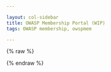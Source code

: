 ```yaml
---

layout: col-sidebar
title: OWASP Membership Portal (WIP)
tags: OWASP membership, owspmem

---
```


<!-- rebuild 3 -->

<style>
[v-cloak] {display: none}

#member-qr {
  float:right;
  padding: 16px;
}

.label {
  font-weight: bold;
  margin-right: 8px;
}

.info, .multi-info {
  margin-bottom:16px;
  margin-left: 75px;
}

label {
  font-weight: bold;
  margin-right:8px;
}

button {
  margin-right: 16px;
}

.small {
  padding: 2px 8px;
}

.errors {
  padding-bottom: 24px;
  padding-top: 12px;
  border-top: 3px dotted red;
}
.error {
  font-weight:bold;
  color: darkred;
  border-left: 5px solid red;
  padding-left: 8px;
}

.info-section {
  border: 3px solid darkblue;
  border-radius: 8px;
  padding: 8px;
  margin-top: 40px;
}
.section-label {
  margin-top: -20px;
  background: white;
}

.capitalize {
    text-transform: capitalize;
}
</style>

{% raw %}
  <div id="membership-portal-app" style="margin: 0px;" v-cloak>
   <div id='member-qr'>
   </div>
   <div id='errors' v-if='errors.length > 0'>
        <label>Please correct the following:</label>
        <template v-for='err in errors'>
              <template v-for='(value, name) in err'>
                <div class='error'>{{value}}</div>
              </template>
        </template>
   </div>
   <div id='member-not-found' v-if='!member_ready && mode==0 && !loading && !member_logged_out' >
      No membership was found or your membership has expired. Please <a href="https://owasp.org/membership/"><button class='cta-button'>Join Us</button></a> <br>
      If you are a leader who has not applied for complimentary membership, you may do so at <a href="https://owasp.org/membership/">Become a Member</a><br>
      If you feel this message is in error, contact <a href='mailto:membership@owasp.com'>Member Services</a>
   </div>
   <div id='member-logged-out' v-if='member_logged_out && mode==0 && !loading' >
      Your session has expired.  Please <a href="https://members.owasp.org/"><button class='cta-button'>Log In</button></a> <br>
   </div>
   <div id='member-info' class='info-section' v-if='member_ready && mode==0'>
     <h3 class='section-label'>Welcome, {{ membership_data['name'] }}</h3>
     <br>
     <section v-if="membership_data['member_number']">
      <div class='label'>Member Number:</div><div class='info'>{{ membership_data['member_number'].substring(membership_data['member_number'].lastIndexOf('/') + 1) }}</div>
     </section>
     <section v-else>
      <div class='label'>Member Number:</div><div class='info'>Data not found.  Contact <a href='mailto:membership@owasp.com'>Member Services</a></div>
     </section>
     <div class='label'>Membership Type:</div>
     <section id='membership' v-if="membership_data['membership_type']">
        <div class='info'>{{ membership_data['membership_type'] }}</div>
        <div class='label'>Membership End:</div><div class='info'>{{ membership_data['membership_end'] }}</div>
        <div v-if="renewal_near"><a href='https://owasp.org/membership/'><button class='cta-button'>Renew Now</button></a></div>
        <div class='label' v-if="membership_data['membership_recurring']=='yes'">Manage <a href='#'>TODO: Provide link to Recurring Subscription</a></div>
     </section>
     <section v-else>
        <div>No membership data found.</div>
        <a href='https://owasp.org/membership/'><button class='cta-button'>Renew Now</button></a>
     </section>
     </div>
     <div class='info-section' v-if='member_ready && mode==0'>
     <h3 class='section-label'>Personal Information</h3>
     <div class='label'>Email:</div>
     <div class='multi-info'>
      <template v-for="item in membership_data['emails']">
          <div class='sub-item'>{{ item['email'] }}</div>
      </template>
      </div>
      <div class='label'>Address:</div>
      <div class='multi-info'>
        <div class='sub-item'>{{ membership_data['address']['street'] }}</div>
        <div class='sub-item'>{{ membership_data['address']['city']}}</div>
        <div class='sub-item'>{{ membership_data['address']['state']}}</div>
        <div class='sub-item'>{{ membership_data['address']['postal_code']}}</div>
        <div class='sub-item'>{{ membership_data['address']['country']}}</div>
      </div>
      <div class='label'>Phone:</div>
      <div class='multi-info'>
        <template v-for="item in membership_data['phone_numbers']">
            <div class='sub-item'>{{ item['number'] }}</div>
        </template>
      </div>
      <div><button class='cta-button' v-if="mode!=1" v-on:click="switchMode">Edit Personal Information</button></div>
    </div>
   <div id='member-edit' v-if='member_ready && mode==1'>
     <label for='memname'>Name:</label><input type='text' id='memname' v-model="membership_data['name']"/>
     <br>
     <label>Email:<button class='cta-button green small' v-on:click="addEmailItem()">+</button></label>
     <div class='multi-info'>
      <template v-for="item in membership_data['emails']" v-model="membership_data['emails']">
          <input class='sub-item' type='text' v-model="item['email']"/><button class='cta-button red small' v-on:click="removeEmailItem(item)">x</button><br>
      </template>
      </div>
      <label for='address'>Address:</label>
      <div class='multi-info' id='address'>
        <label for="street">Street:</label><input id='street' type='text' v-model="membership_data['address']['street']"/><br>
        <label for='city'>City:</label><input id='city' type='text' v-model="membership_data['address']['city']"/><br>
        <label for='state'>State:</label><input id='state' type='text' v-model="membership_data['address']['state']"/><br>
        <label for='postal_code'>Postal Code:</label><input id='postal_code' type='text' v-model="membership_data['address']['postal_code']"/><br>
        <label for='country'>Country:</label><input id='country' type='text' v-model="membership_data['address']['country']"/>
      </div>
      <label>Phone:<button class='cta-button green small' v-on:click="addPhoneItem()">+</button></label>
      <div class='multi-info'>
        <template v-for="item in membership_data['phone_numbers']" v-model="membership_data['phone_numbers']">
            <input class='sub-item' type='text' v-model="item['number']"/><button class='cta-button red small' v-on:click="removePhoneItem(item)">x</button><br>
        </template>
      </div>
      <div><button class='cta-button' style='padding-right:25px;' v-if="mode!=0" v-on:click="switchMode">Cancel</button><button class='cta-button green' v-if="mode!=0" v-on:click="saveInformation()">Save</button></div>
   </div>
  <!-- start leader section -->
   <div class='info-section'  v-if="membership_data && membership_data['leader_info'] && membership_data['leader_info'].length > 0"> 
    <h3 class='section-label'>Leadership Information</h3>
    <template v-for="item in membership_data['leader_info']" v-model="membership_data['leader_info']">
        <div class='label capitalize'>{{ item['group-type']}} Leader</div>
        <div class='info'><a v-bind:href="item['group_url']">{{ item['group']}}</a></div>
    </template>
   </div> 
    <!-- end leader section -->

   <div id='loading' v-if='loading'>
      This may take a few moments...
      <button class='cta-button' style='width:80px;height:80px;'>
        <div class='spinner'>
          <div class='inner-spinner'></div>
        </div>
      </button>
   </div>
  </div>
{% endraw %}

<script src="https://js.stripe.com/v3"></script>
<script src="https://unpkg.com/vue"></script>
<script src="https://unpkg.com/axios/dist/axios.min.js"></script>

<script>
window.addEventListener('load', function() {
  new Vue({
    el: '#membership-portal-app',
    data: {
      loading: true,
      errors: [],
      membership_data: null,
      update_interval : null,
      mode: 0,
      saved_data: null,
      member_logged_out: false
    },
    created: function() {
        if(this.loading){
            const postData = {
            params: {
                authtoken: Cookies.get('CF_Authorization')
              }
            }
            axios.get('https://owaspadmin.azurewebsites.net/api/get-member-info?code=mWP6TjdDSJZOQIZQNtb2fUPuzuIamwaobBZUTnN24JEdtFybiTDl7A==', postData)
              .then(response => {
                  this.membership_data = response.data
                  this.member_logged_out = false
                  this.loading=false
                  
                  this.$forceUpdate()
                  setTimeout(function(membership_data) { 
                      if(membership_data && membership_data['name']) {
                          el = kjua({text: membership_data['member_number']});
                          div = document.getElementById('member-qr');
                          if(div) {
                            div.appendChild(el)
                          }
                      }
                  }, 1000, this.membership_data)
              })
              .catch(err => {
                this.loading = false
                              
                // for now assuming this is local testing
                
                this.membership_data = {}
                this.membership_data['membership_type'] = 'one'
                this.membership_data['name'] = 'Harold Test Data'
                this.membership_data['membership_end'] = '2021-04-22'
                this.membership_data['emails'] = [{'email':'harold.blankenship@owasp.com'},{'email':'kithwood@gmail.com'}]
                //this.membership_data['phone_numbers']=[{'number':'5126443053'}]
                this.membership_data['membership_recurring']='no'
                this.membership_data['member_number'] = 'owasp.org'
                this.membership_data['address'] = {'street':'', 'city':'', 'state':'', 'postal_code':'', 'country':''}
                this.membership_data['member-qr'] = 'https://owasp.org'
                this.membership_data['leader_info'] = [{
                                                          "name": "Harold Blankenship",
                                                          "email": "harold.blankenship@owasp.com",
                                                          "group": "OWASP KLAP",
                                                          "group-type": "project",
                                                          "group_url": "https://owasp.org/www-projectchapter-example/"
                                                      },
                                                      {
                                                          "name": "Harold Blankenship",
                                                          "email": "harold.blankenship@owasp.com",
                                                          "group": "OWASP TRaP",
                                                          "group-type": "project",
                                                          "group_url": "https://owasp.org/www-projectchapter-example/"
                                                      },
                                                      {
                                                          "name": "Harold Blankenship",
                                                          "email": "harold.blankenship@owasp.com",
                                                          "group": "OWASP New Braunfels",
                                                          "group-type": "chapter",
                                                          "group_url": "https://owasp.org/www-projectchapter-example/"
                                                      }]
                this.member_logged_out = false
                this.loading=false
                
                setTimeout(function(membership_data) { 
                      if(membership_data && membership_data['name']) {
                          el = kjua({text: membership_data['member_number']});
                          div = document.getElementById('member-qr');
                          if(div) {
                            div.appendChild(el)
                          }
                      }
                  }, 1000, this.membership_data)
                  this.saved_data = JSON.parse(JSON.stringify(this.membership_data))
                //*/

                this.$forceUpdate()
              })
        } // end if loading
     },
     computed: {
      member_ready: function() { return (!this.loading && this.membership_data != null && this.membership_data['name']) },
      renewal_near: function() { 
        if(this.membership_data['membership_end']){
          var dt = Date.parse(this.membership_data['membership_end'])
          var diff = Math.abs(dt - Date.now());
          return (diff / (1000 * 60 * 60 * 24)) < 30;
        }
        else
          return false;
      }
    },
    methods:{
      validate: function () {
        this.errors = []
        
        if(this.membership_data['name'].length <= 0) {
          error = { 'name':'Name must not be empty'}
          this.errors.push(error)
        }
        
        if(!('emails' in this.membership_data) || this.membership_data['emails'].length <= 0) {
          error = { 'email':'You must have at least one email.'}
          this.errors.push(error)
        }
        if(!('phone_numbers' in this.membership_data) || this.membership_data['phone_numbers'].length <= 0) {
          error = { 'phone':'You must have at least one phone number.'}
          this.errors.push(error)
        }
        if(!('address' in this.membership_data) || this.membership_data['address']['street'].length <= 0 ||
          this.membership_data['address']['city'].length <= 0 ||
          this.membership_data['address']['postal_code'].length <= 0 ||
          this.membership_data['address']['country'].length <= 0) {

          error = { 'address':'Address must be complete.'}
          this.errors.push(error) 
        }

        return this.errors.length == 0
      },
      switchMode: function() { 
        this.mode = !this.mode
        if(this.saved_data) {
          this.membership_data = JSON.parse(JSON.stringify(this.saved_data))
        }
        this.errors = [] // why doesn't this set errors to empty?
        this.$forceUpdate()
        return false;
      },
      removePhoneItem: function(item) {
        this.errors = []
        if(this.membership_data['phone_numbers'].length <= 1) {
          error = { 'phone' :'You must have at least one phone number.' }
          if(!this.errors.some(e => e.phone)) {
            this.errors.push(error)
          }
          //this.errors = []
          this.$forceUpdate()
          return false;
        }
        
        this.membership_data['phone_numbers'].splice(this.membership_data['phone_numbers'].indexOf(item), 1)
        this.$forceUpdate()
        return false;
      },
      addPhoneItem: function() {
          this.errors = []
          if(!('phone_numbers' in this.membership_data))
            this.membership_data['phone_numbers'] = []
          this.membership_data['phone_numbers'].push({'number':''})
          this.$forceUpdate()
          return false;
      },
      removeEmailItem: function(item){
        this.errors = []
        if(this.membership_data['emails'].length <= 1) {
          error = { 'email' :'You must have at least one email.' }
           if(!this.errors.some(e => e.email)) {
            this.errors.push(error)
          }
          //this.errors = []
          this.$forceUpdate()
          return false;
        }

          this.membership_data['emails'].splice(this.membership_data['emails'].indexOf(item), 1)
          this.$forceUpdate()
          return false;
      },
      addEmailItem: function() {
          this.errors = []
          if(!('emails' in this.membership_data))
            this.membership_data['emails'] = []
          this.membership_data['emails'].push({'email':''})
          this.$forceUpdate()
          return false;
      },
      saveInformation: function() {
        this.$forceUpdate() 
        if(this.validate()){
          this.loading=true
          const postData = {
            params: {
                authtoken: Cookies.get('CF_Authorization'),
                membership_data: this.membership_data
              }
            }
          axios.get('https://owaspadmin.azurewebsites.net/api/update-member-info?code=NRBl9EyVfVJYZCos5BuhquJ8KlPj/X35Isl7kNj6uk0Zr88xhPJZ5A==', postData)
              .then(response => {
                  this.loading=false
                  this.mode = 0
                  this.$forceUpdate()
              })
              .catch(err => {
                //this.errors.push({message : 'These are not the droids you are looking for' })
                this.loading = false
                error = { 'error':err }
                this.errors.push(error)
                this.mode = 0
                this.$forceUpdate()
              })
        } 
      }
    } // end methods
  }) // end Vue
}, false) // end addEventListener
</script>
